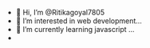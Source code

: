 - 👋 Hi, I’m @Ritikagoyal7805
- 👀 I’m interested in  web development...
- 🌱 I’m currently learning javascript ...
-

<!---
Ritikagoyal7805/Ritikagoyal7805
--->
